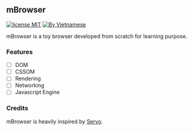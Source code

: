 ## mBrowser

[![license MIT](https://img.shields.io/badge/license-MIT-blue>)](https://github.com/MQuy/mbrowser/blob/master/LICENSE) [![By Vietnamese](https://raw.githubusercontent.com/webuild-community/badge/master/svg/by.svg)](https://webuild.community)

mBrowser is a toy browser developed from scratch for learning purpose.

### Features

- [ ] DOM
- [ ] CSSOM
- [ ] Rendering
- [ ] Networking
- [ ] Javascript Engine

### Credits

mBrowser is heavily inspired by [Servo](https://github.com/servo/servo).
